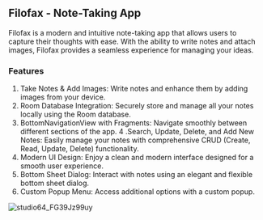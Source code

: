 ## Filofax - Note-Taking App

Filofax is a modern and intuitive note-taking app that allows users to capture their thoughts with ease. With the ability to write notes and attach images, 
Filofax provides a seamless experience for managing your ideas.

### Features
1. Take Notes & Add Images: Write notes and enhance them by adding images from your device.
2. Room Database Integration: Securely store and manage all your notes locally using the Room database.
3. BottomNavigationView with Fragments: Navigate smoothly between different sections of the app.
4 .Search, Update, Delete, and Add New Notes: Easily manage your notes with comprehensive CRUD (Create, Read, Update, Delete) functionality.
5. Modern UI Design: Enjoy a clean and modern interface designed for a smooth user experience.
6. Bottom Sheet Dialog: Interact with notes using an elegant and flexible bottom sheet dialog.
7. Custom Popup Menu: Access additional options with a custom popup.

![studio64_FG39Jz99uy](https://github.com/user-attachments/assets/98611c7e-6bb0-487a-b2f3-589cd9989fa3)
